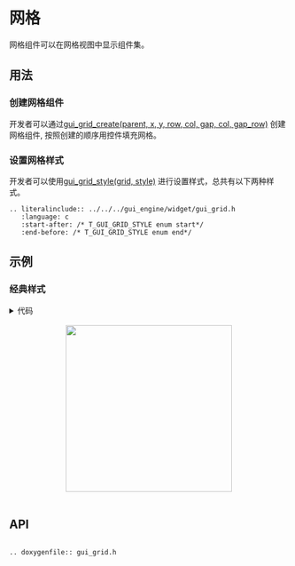 # 网格

网格组件可以在网格视图中显示组件集。

## 用法

### 创建网格组件
开发者可以通过[gui_grid_create(parent, x, y, row, col, gap, col, gap_row)](#gui_grid_create) 创建网格组件, 按照创建的顺序用控件填充网格。

### 设置网格样式
开发者可以使用[gui_grid_style(grid, style)](#gui_grid_style) 进行设置样式，总共有以下两种样式。

```eval_rst
.. literalinclude:: ../../../gui_engine/widget/gui_grid.h
   :language: c
   :start-after: /* T_GUI_GRID_STYLE enum start*/
   :end-before: /* T_GUI_GRID_STYLE enum end*/
```

## 示例

### 经典样式

<details> <summary>代码</summary>

```cpp
#include <gui_obj.h>
#include <gui_grid.h>
#include "gui_magic_img.h"
#include "root_image_hongkong/ui_resource.h"

void page_tb_grid(void *parent)
{
    void *array[] = {CLOCK_BIN, EMAIL_BIN, SPORT_BIN, SLEEP_BIN, MAP_BIN};
    gui_grid_t *grid = gui_grid_create(parent, 0, 0, 2, 3, 210, 100);
    gui_grid_style(grid, GRID_CLASSIC);
    for (size_t i = 0; i < 5; i++)
    {
        gui_img_creat_from_mem(grid, "1", array[i], 0, 0, 0, 0);
    }
}
```
</details>
<br>
<center><img width = "300" src= "https://foruda.gitee.com/images/1693896763454036220/6c0a498b_10088396.png"/></center>
<br>


## API 


```eval_rst

.. doxygenfile:: gui_grid.h

```